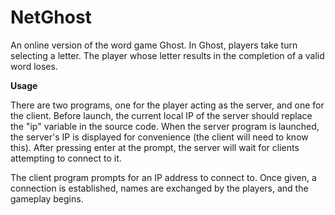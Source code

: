 NetGhost
========

An online version of the word game Ghost. In Ghost, players take turn selecting a letter. The player whose letter results in the completion of a valid word loses. 

**Usage**

There are two programs, one for the player acting as the server, and one for the client. Before launch, the current local IP of the server should replace the "ip" variable in the source code. When the server program is launched, the server's IP is displayed for convenience (the client will need to know this). After pressing enter at the prompt, the server will wait for clients attempting to connect to it. 

The client program prompts for an IP address to connect to. Once given, a connection is established, names are exchanged by the players, and the gameplay begins.
